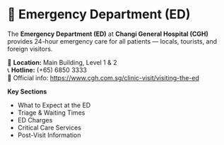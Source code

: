 # 🏥 Emergency Department (ED)

The **Emergency Department (ED)** at **Changi General Hospital (CGH)** provides 24-hour emergency care for all patients — locals, tourists, and foreign visitors.

📍 **Location:** Main Building, Level 1 & 2  
📞 **Hotline:** (+65) 6850 3333  
🔗 Official info: https://www.cgh.com.sg/clinic-visit/visiting-the-ed

**Key Sections**
- What to Expect at the ED
- Triage & Waiting Times
- ED Charges
- Critical Care Services
- Post-Visit Information
